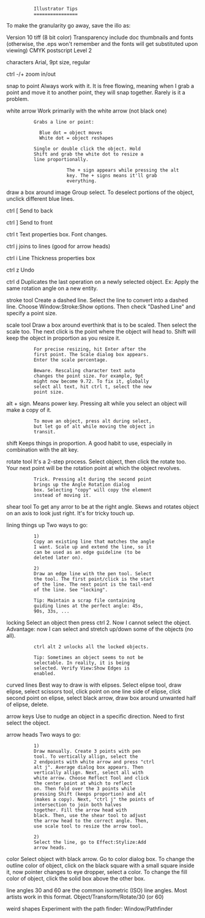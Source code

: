 
              Illustrator Tips
              ================

To make the granularity go away, save the illo as:

   Version 10
   tiff (8 bit color)
   Transparency
   include doc thumbnails and fonts (otherwise, the .eps won't
   remember and the fonts will get substituted upon viewing)
   CMYK postscript
   Level 2


characters		  Arial, 9pt size, regular

ctrl -/+                  zoom in/out

snap to point		  Always work with it. It is free flowing,
			  meaning when I grab a point and move it to
			  another point, they will snap together. 
			  Rarely is it a problem.

white arrow               Work primarily with the white arrow (not black one)

			  Grabs a line or point:
 
			    Blue dot = object moves
			    White dot = object reshapes
			  
			  Single or double click the object. Hold
			  Shift and grab the white dot to resize a
			  line proportionally. 

                          The + sign appears while pressing the alt
                          key. The + signs means it'll grab
                          everything. 


draw a box around image	  Group select. To deselect portions of the
			  object, unclick different blue lines.

ctrl [			  Send to back

ctrl ]			  Send to front

ctrl t			  Text properties box. Font changes.

ctrl j			  joins to lines (good for arrow heads)

ctrl i			  Line Thickness properties box

ctrl z			  Undo 

ctrl d			  Duplicates the last operation on a newly
			  selected object. Ex: Apply the same rotation
			  angle on a new entity.


stroke tool		  Create a dashed line. Select the line to
			  convert into a dashed line. Choose
			  Window:Stroke:Show options. Then check
			  "Dashed Line" and specify a point size. 

scale tool		  Draw a box around everthink that is to be
			  scaled. Then select the scale too. The next
			  click is the point where
			  the object will head to. Shift will keep the
			  object in proportion as you resize it.

			  For precise resizing, hit Enter after the
			  first point. The Scale dialog box appears. 
			  Enter the scale percentage.

			  Beware. Rescaling character text auto
			  changes the point size. For example, 9pt
			  might now become 9.72. To fix it, globally
			  select all text, hit ctrl t, select the new
			  point size. 

alt			  + sign. Means power key. Pressing alt while
			  you select an object will make a copy of it. 

			  To move an object, press alt during select,
			  but let go of alt while moving the object in
			  transit. 

shift			  Keeps things in proportion. A good habit to
			  use, especially in combination with the alt key. 

rotate tool		  It's a 2-step process. Select object, then click the rotate
			  too. Your next point will be the rotation
			  point at which the object revolves. 

			  Trick. Pressing alt during the second point
			  brings up the Angle Rotation dialog
			  box. Selecting "copy" will copy the element
			  instead of moving it. 

shear tool		  To get any arror to be at the right angle. 
			  Skews and rotates object on an axis to look just
			  right. It's for tricky touch up.


lining things up	  Two ways to go:

			  1) 
			  Copy an existing line that matches the angle
			  I want. Scale up and extend the line, so it
			  can be used as an edge guideline (to be
			  deleted later on). 

			  2)
			  Draw an edge line with the pen tool. Select
			  the tool. The first point/click is the start
			  of the line. The next point is the tail-end
			  of the line. See "locking".

			  Tip: Maintain a scrap file containing
			  guiding lines at the perfect angle: 45s,
			  90s, 33s, ...


locking			  Select an object then press ctrl 2. Now I
			  cannot select the object. Advantage: now I
			  can select and stretch up/down some of the
			  objects (no all). 

			  ctrl alt 2 unlocks all the locked objects.

			  Tip: Sometimes an object seems to not be
			  selectable. In reality, it is being
			  selected. Verify View:Show Edges is
			  enabled. 


curved lines		  Best way to draw is with elipses. Select
                          elipse tool, draw elipse, select scissors
                          tool, click point on one line side of
                          elipse, click second point on elipse, select
                          black arrow, draw box around unwanted half
                          of elipse, delete.

arrow keys		  Use to nudge an object in a specific
			  direction. Need to first select the object.

arrow heads		  Two ways to go:

			  1)
			  Draw manually. Create 3 points with pen
			  tool. To vertically allign, select the
			  2 endpoints with white arrow and press "ctrl
			  alt j". Average dialog box appears. Then
			  vertically allign. Next, select all with
			  white arrow. Choose Reflect Tool and click
			  the center point at which to reflect
			  on. Then fold over the 3 points while
			  pressing Shift (keeps proportion) and alt
			  (makes a copy). Next, "ctrl j" the points of
			  intersection to join both halves
			  together. Fill the arrow head with
			  black. Then, use the shear tool to adjust
			  the arrow head to the correct angle. Then,
			  use scale tool to resize the arrow tool.

			  2)
			  Select the line, go to Effect:Stylize:Add
			  arrow heads.

color    		  Select object with black arrow. Go to color
                          dialog box. To change the outline color of
                          object, click on the black square with a
                          small square inside it, now pointer changes
                          to eye dropper, select a color. To change
                          the fill color of object, click the solid
                          box above the other box.

line angles		  30 and 60 are the common isometric (ISO)
                          line angles. Most artists work in this
                          format. Object/Transform/Rotate/30 (or 60)


weird shapes		  Experiment with the path finder: Window/Pathfinder










